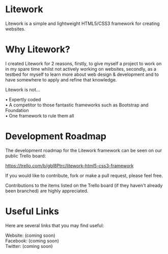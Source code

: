Litework
========

Litework is a simple and lightweight HTML5/CSS3 framework for creating websites.

Why Litework?
========

I created Litework for 2 reasons, firstly, to give myself a project to work on in my spare time whilst not actively working on websites, secondly, as a testbed for myself to learn more about web design & development and to have somewhere to apply and refine that knowledge.

Litework is not...

• Expertly coded<br>
• A competitor to those fantastic frameworks such as Bootstrap and Foundation<br>
• One framework to rule them all<br>

Development Roadmap
========

The development roadmap for the Litework framework can be seen on our public Trello board:

https://trello.com/b/gbl8Ptrc/litework-html5-css3-framework

If you would like to contribute, fork or make a pull request, please feel free.

Contributions to the items listed on the Trello board (if they haven't already been branched) are highly appreciated.

Useful Links
========

Here are several links that you may find useful:

Website: (coming soon)<br>
Facebook: (coming soon)<br>
Twitter: (coming soon)<br>
